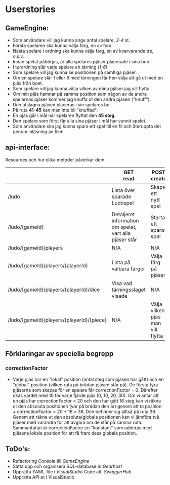 # Userstories
## GameEngine:
- Som användare vill jag kunna ange antal spelare, *2-4* st.
- Första spelaren ska kunna välja färg, en av fyra.
- Nästa spelare i ordning ska kunna välja färg, en av kvarvarande tre, o.s.v.
- Innan spelat påbörjas, är alla spelares pjäser placerade i sina bon.
- I turordning slår varje spelare en tärning *(1-6)*.
- Som spelare vill jag kunna se positionen på samtliga pjäser.
- Om en spelare slår *1* eller *6* med tärningen får hen välja att gå ut med en pjäs från boet.
- Som spelare vill jag kunna välja vilken av mina pjäser jag vill flytta.
- Om min pjäs hamnar på samma position som någon av de andra spelarnas pjäser kommer jag knuffa ut den andra pjäsen ("knuff").
- Den utslagna pjäsen placeras i sin spelares bo.
- På ruta **41-45** kan man inte bli "knuffad".
- En pjäs går i mål när spelaren flyttat den **45 steg**.
- Den spelare som först får alla sina pjäser i mål har vunnit spelet.
- Som användare ska jag kunna spara ett spel till en fil och återuppta det genom inläsning av filen.

## api-interface:
<p>Resources och hur olika metoder påverkar dem</p>
<table>
<thead>
<tr>
<th></th>
<th>GET<br>read</th>
<th>POST<br>create</th>
<th>PUT<br>update</th>
<th>DELETE<br>delete</th>
</tr>
</thead>
<tbody>
<tr>
<td>/ludo</td>
<td>Lista över sparade Ludospel</td>
<td>Skapa ett nytt spel</td>
<td>N/A</td>
<td>N/A</td>
</tr>
<tr>
<td>/ludo/{gameId}</td>
<td>Detaljeret information om spelet, vart alla pjäser står</td>
<td>Starta ett sparat spel</td>
<td>N/A</td>
<td>Ta bort ett sparat spel</td>
</tr>
<tr>
<td>/ludo/{gameId}/players</td>
<td>N/A</td>
<td>N/A</td>
<td>N/A</td>
<td>N/A</td>
</tr>
<tr>
<td>/ludo/{gameId}/players/{playerId}</td>
<td>Lista på valbara färger</td>
<td>Välja färg på pjäsen</td>
<td>N/A</td>
<td>N/A</td>
</tr>
<tr>
<td>/ludo/{gameId}/players/{playerId}/dice</td>
<td>Visa vad tärningsslaget visade</td>
<td>N/A</td>
<td>N/A</td>
<td>N/A</td>
</tr>
<tr>
<td>/ludo/{gameId}/players/{playerId}/{piece}</td>
<td>N/A</td>
<td>Välja vilken pjäs man vill flytta</td>
<td>N/A</td>
<td>N/A</td>
</tr>
</tbody>
</table>

## Förklaringar av speciella begrepp
### correctionFactor

- Varje pjäs har en "lokal" position (antal steg som pjäsen har gått) och en "global" position (vilken ruta på brädan pjäsen står på). De första fyra pjäserna som skapas för en spelare får correctionFactor = 0. Därefter ökas värdet med 10 för varje fjärde pjäs (0, 10, 20, 30). Om vi antar att en pjäs har correctionFactor = 20 och den har gått 16 steg kan vi räkna ut den absoluta positionen (var på brädan den är) genom att ta position + correctionFactor = 20 + 16 = 36. Den befinner sig alltså på ruta 36. Genom att räkna ut den absoluta/globala positionen kan vi jämföra två pjäser med varandra för att avgöra om de står på samma ruta.
Sammanfattat är correctionFactor en "konstant" som adderas med pjäsens lokala position för att få fram dess globala position.


## ToDo's:
- Refactoring Console till *GameEngine*
- Sätta upp och organisera SQL-database in *Gearhost*
- Upprätta YAML-file i *VisualStudio* Code alt. *SwaggerHub*
- Upprätta API:et i VisualStudio
